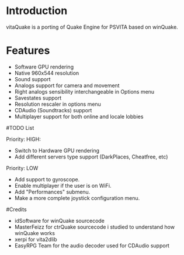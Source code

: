 # Introduction
vitaQuake is a porting of Quake Engine for PSVITA based on winQuake.

# Features
- Software GPU rendering
- Native 960x544 resolution
- Sound support
- Analogs support for camera and movement
- Right analogs sensibility interchangeable in Options menu
- Savestates support
- Resolution rescaler in options menu
- CDAudio (Soundtracks) support
- Multiplayer support for both online and locale lobbies

#TODO List

Priority: HIGH:
- Switch to Hardware GPU rendering
- Add different servers type support (DarkPlaces, Cheatfree, etc)

Priority: LOW
- Add support to gyroscope.
- Enable multiplayer if the user is on WiFi.
- Add "Performances" submenu.
- Make a more complete joystick configuration menu.

#Credits
- idSoftware for winQuake sourcecode
- MasterFeizz for ctrQuake sourcecode i studied to understand how winQuake works
- xerpi for vita2dlib
- EasyRPG Team for the audio decoder used for CDAudio support
